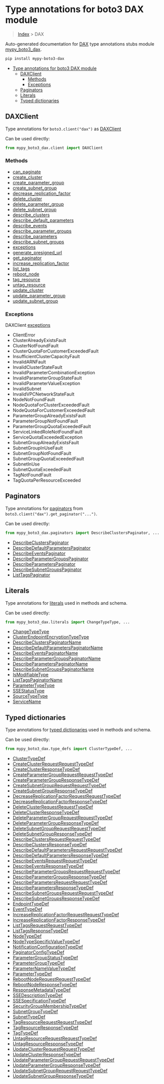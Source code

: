 # Type annotations for boto3 DAX module

> [Index](..) > DAX

Auto-generated documentation for
[DAX](https://boto3.amazonaws.com/v1/documentation/api/latest/reference/services/dax.html#DAX)
type annotations stubs module
[mypy_boto3_dax](https://pypi.org/project/mypy-boto3-dax/).

```bash
pip install mypy-boto3-dax
```

- [Type annotations for boto3 DAX module](#type-annotations-for-boto3-dax-module)
  - [DAXClient](#daxclient)
    - [Methods](#methods)
    - [Exceptions](#exceptions)
  - [Paginators](#paginators)
  - [Literals](#literals)
  - [Typed dictionaries](#typed-dictionaries)

## DAXClient

Type annotations for `boto3.client("dax")` as [DAXClient](./client.md)

Can be used directly:

```python
from mypy_boto3_dax.client import DAXClient
```

### Methods

- [can_paginate](./client.md#can_paginate)
- [create_cluster](./client.md#create_cluster)
- [create_parameter_group](./client.md#create_parameter_group)
- [create_subnet_group](./client.md#create_subnet_group)
- [decrease_replication_factor](./client.md#decrease_replication_factor)
- [delete_cluster](./client.md#delete_cluster)
- [delete_parameter_group](./client.md#delete_parameter_group)
- [delete_subnet_group](./client.md#delete_subnet_group)
- [describe_clusters](./client.md#describe_clusters)
- [describe_default_parameters](./client.md#describe_default_parameters)
- [describe_events](./client.md#describe_events)
- [describe_parameter_groups](./client.md#describe_parameter_groups)
- [describe_parameters](./client.md#describe_parameters)
- [describe_subnet_groups](./client.md#describe_subnet_groups)
- [exceptions](./client.md#exceptions)
- [generate_presigned_url](./client.md#generate_presigned_url)
- [get_paginator](./client.md#get_paginator)
- [increase_replication_factor](./client.md#increase_replication_factor)
- [list_tags](./client.md#list_tags)
- [reboot_node](./client.md#reboot_node)
- [tag_resource](./client.md#tag_resource)
- [untag_resource](./client.md#untag_resource)
- [update_cluster](./client.md#update_cluster)
- [update_parameter_group](./client.md#update_parameter_group)
- [update_subnet_group](./client.md#update_subnet_group)

### Exceptions

DAXClient [exceptions](./client.md#exceptions)

- ClientError
- ClusterAlreadyExistsFault
- ClusterNotFoundFault
- ClusterQuotaForCustomerExceededFault
- InsufficientClusterCapacityFault
- InvalidARNFault
- InvalidClusterStateFault
- InvalidParameterCombinationException
- InvalidParameterGroupStateFault
- InvalidParameterValueException
- InvalidSubnet
- InvalidVPCNetworkStateFault
- NodeNotFoundFault
- NodeQuotaForClusterExceededFault
- NodeQuotaForCustomerExceededFault
- ParameterGroupAlreadyExistsFault
- ParameterGroupNotFoundFault
- ParameterGroupQuotaExceededFault
- ServiceLinkedRoleNotFoundFault
- ServiceQuotaExceededException
- SubnetGroupAlreadyExistsFault
- SubnetGroupInUseFault
- SubnetGroupNotFoundFault
- SubnetGroupQuotaExceededFault
- SubnetInUse
- SubnetQuotaExceededFault
- TagNotFoundFault
- TagQuotaPerResourceExceeded

## Paginators

Type annotations for [paginators](./paginators.md) from
`boto3.client("dax").get_paginator("...")`.

Can be used directly:

```python
from mypy_boto3_dax.paginators import DescribeClustersPaginator, ...
```

- [DescribeClustersPaginator](./paginators.md#describeclusterspaginator)
- [DescribeDefaultParametersPaginator](./paginators.md#describedefaultparameterspaginator)
- [DescribeEventsPaginator](./paginators.md#describeeventspaginator)
- [DescribeParameterGroupsPaginator](./paginators.md#describeparametergroupspaginator)
- [DescribeParametersPaginator](./paginators.md#describeparameterspaginator)
- [DescribeSubnetGroupsPaginator](./paginators.md#describesubnetgroupspaginator)
- [ListTagsPaginator](./paginators.md#listtagspaginator)

## Literals

Type annotations for [literals](./literals.md) used in methods and schema.

Can be used directly:

```python
from mypy_boto3_dax.literals import ChangeTypeType, ...
```

- [ChangeTypeType](./literals.md#changetypetype)
- [ClusterEndpointEncryptionTypeType](./literals.md#clusterendpointencryptiontypetype)
- [DescribeClustersPaginatorName](./literals.md#describeclusterspaginatorname)
- [DescribeDefaultParametersPaginatorName](./literals.md#describedefaultparameterspaginatorname)
- [DescribeEventsPaginatorName](./literals.md#describeeventspaginatorname)
- [DescribeParameterGroupsPaginatorName](./literals.md#describeparametergroupspaginatorname)
- [DescribeParametersPaginatorName](./literals.md#describeparameterspaginatorname)
- [DescribeSubnetGroupsPaginatorName](./literals.md#describesubnetgroupspaginatorname)
- [IsModifiableType](./literals.md#ismodifiabletype)
- [ListTagsPaginatorName](./literals.md#listtagspaginatorname)
- [ParameterTypeType](./literals.md#parametertypetype)
- [SSEStatusType](./literals.md#ssestatustype)
- [SourceTypeType](./literals.md#sourcetypetype)
- [ServiceName](./literals.md#servicename)

## Typed dictionaries

Type annotations for [typed dictionaries](./type_defs.md) used in methods and
schema.

Can be used directly:

```python
from mypy_boto3_dax.type_defs import ClusterTypeDef, ...
```

- [ClusterTypeDef](./type_defs.md#clustertypedef)
- [CreateClusterRequestRequestTypeDef](./type_defs.md#createclusterrequestrequesttypedef)
- [CreateClusterResponseTypeDef](./type_defs.md#createclusterresponsetypedef)
- [CreateParameterGroupRequestRequestTypeDef](./type_defs.md#createparametergrouprequestrequesttypedef)
- [CreateParameterGroupResponseTypeDef](./type_defs.md#createparametergroupresponsetypedef)
- [CreateSubnetGroupRequestRequestTypeDef](./type_defs.md#createsubnetgrouprequestrequesttypedef)
- [CreateSubnetGroupResponseTypeDef](./type_defs.md#createsubnetgroupresponsetypedef)
- [DecreaseReplicationFactorRequestRequestTypeDef](./type_defs.md#decreasereplicationfactorrequestrequesttypedef)
- [DecreaseReplicationFactorResponseTypeDef](./type_defs.md#decreasereplicationfactorresponsetypedef)
- [DeleteClusterRequestRequestTypeDef](./type_defs.md#deleteclusterrequestrequesttypedef)
- [DeleteClusterResponseTypeDef](./type_defs.md#deleteclusterresponsetypedef)
- [DeleteParameterGroupRequestRequestTypeDef](./type_defs.md#deleteparametergrouprequestrequesttypedef)
- [DeleteParameterGroupResponseTypeDef](./type_defs.md#deleteparametergroupresponsetypedef)
- [DeleteSubnetGroupRequestRequestTypeDef](./type_defs.md#deletesubnetgrouprequestrequesttypedef)
- [DeleteSubnetGroupResponseTypeDef](./type_defs.md#deletesubnetgroupresponsetypedef)
- [DescribeClustersRequestRequestTypeDef](./type_defs.md#describeclustersrequestrequesttypedef)
- [DescribeClustersResponseTypeDef](./type_defs.md#describeclustersresponsetypedef)
- [DescribeDefaultParametersRequestRequestTypeDef](./type_defs.md#describedefaultparametersrequestrequesttypedef)
- [DescribeDefaultParametersResponseTypeDef](./type_defs.md#describedefaultparametersresponsetypedef)
- [DescribeEventsRequestRequestTypeDef](./type_defs.md#describeeventsrequestrequesttypedef)
- [DescribeEventsResponseTypeDef](./type_defs.md#describeeventsresponsetypedef)
- [DescribeParameterGroupsRequestRequestTypeDef](./type_defs.md#describeparametergroupsrequestrequesttypedef)
- [DescribeParameterGroupsResponseTypeDef](./type_defs.md#describeparametergroupsresponsetypedef)
- [DescribeParametersRequestRequestTypeDef](./type_defs.md#describeparametersrequestrequesttypedef)
- [DescribeParametersResponseTypeDef](./type_defs.md#describeparametersresponsetypedef)
- [DescribeSubnetGroupsRequestRequestTypeDef](./type_defs.md#describesubnetgroupsrequestrequesttypedef)
- [DescribeSubnetGroupsResponseTypeDef](./type_defs.md#describesubnetgroupsresponsetypedef)
- [EndpointTypeDef](./type_defs.md#endpointtypedef)
- [EventTypeDef](./type_defs.md#eventtypedef)
- [IncreaseReplicationFactorRequestRequestTypeDef](./type_defs.md#increasereplicationfactorrequestrequesttypedef)
- [IncreaseReplicationFactorResponseTypeDef](./type_defs.md#increasereplicationfactorresponsetypedef)
- [ListTagsRequestRequestTypeDef](./type_defs.md#listtagsrequestrequesttypedef)
- [ListTagsResponseTypeDef](./type_defs.md#listtagsresponsetypedef)
- [NodeTypeDef](./type_defs.md#nodetypedef)
- [NodeTypeSpecificValueTypeDef](./type_defs.md#nodetypespecificvaluetypedef)
- [NotificationConfigurationTypeDef](./type_defs.md#notificationconfigurationtypedef)
- [PaginatorConfigTypeDef](./type_defs.md#paginatorconfigtypedef)
- [ParameterGroupStatusTypeDef](./type_defs.md#parametergroupstatustypedef)
- [ParameterGroupTypeDef](./type_defs.md#parametergrouptypedef)
- [ParameterNameValueTypeDef](./type_defs.md#parameternamevaluetypedef)
- [ParameterTypeDef](./type_defs.md#parametertypedef)
- [RebootNodeRequestRequestTypeDef](./type_defs.md#rebootnoderequestrequesttypedef)
- [RebootNodeResponseTypeDef](./type_defs.md#rebootnoderesponsetypedef)
- [ResponseMetadataTypeDef](./type_defs.md#responsemetadatatypedef)
- [SSEDescriptionTypeDef](./type_defs.md#ssedescriptiontypedef)
- [SSESpecificationTypeDef](./type_defs.md#ssespecificationtypedef)
- [SecurityGroupMembershipTypeDef](./type_defs.md#securitygroupmembershiptypedef)
- [SubnetGroupTypeDef](./type_defs.md#subnetgrouptypedef)
- [SubnetTypeDef](./type_defs.md#subnettypedef)
- [TagResourceRequestRequestTypeDef](./type_defs.md#tagresourcerequestrequesttypedef)
- [TagResourceResponseTypeDef](./type_defs.md#tagresourceresponsetypedef)
- [TagTypeDef](./type_defs.md#tagtypedef)
- [UntagResourceRequestRequestTypeDef](./type_defs.md#untagresourcerequestrequesttypedef)
- [UntagResourceResponseTypeDef](./type_defs.md#untagresourceresponsetypedef)
- [UpdateClusterRequestRequestTypeDef](./type_defs.md#updateclusterrequestrequesttypedef)
- [UpdateClusterResponseTypeDef](./type_defs.md#updateclusterresponsetypedef)
- [UpdateParameterGroupRequestRequestTypeDef](./type_defs.md#updateparametergrouprequestrequesttypedef)
- [UpdateParameterGroupResponseTypeDef](./type_defs.md#updateparametergroupresponsetypedef)
- [UpdateSubnetGroupRequestRequestTypeDef](./type_defs.md#updatesubnetgrouprequestrequesttypedef)
- [UpdateSubnetGroupResponseTypeDef](./type_defs.md#updatesubnetgroupresponsetypedef)
